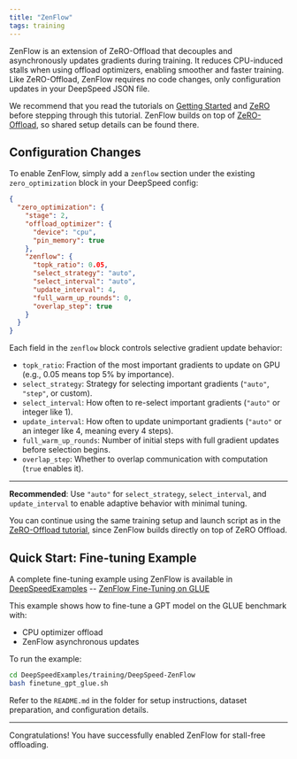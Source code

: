 ```yaml
---
title: "ZenFlow"
tags: training
---
```


ZenFlow is an extension of ZeRO-Offload that decouples and asynchronously updates gradients during training. It reduces CPU-induced stalls when using offload optimizers, enabling smoother and faster training. Like ZeRO-Offload, ZenFlow requires no code changes, only configuration updates in your DeepSpeed JSON file.

We recommend that you read the tutorials on [Getting Started](/getting-started/) and [ZeRO](/tutorials/zero/) before stepping through this tutorial. ZenFlow builds on top of [ZeRO-Offload](/tutorials/zero-offload/), so shared setup details can be found there.

## Configuration Changes

To enable ZenFlow, simply add a `zenflow` section under the existing `zero_optimization` block in your DeepSpeed config:

```json
{
  "zero_optimization": {
    "stage": 2,
    "offload_optimizer": {
      "device": "cpu",
      "pin_memory": true
    },
    "zenflow": {
      "topk_ratio": 0.05,
      "select_strategy": "auto",
      "select_interval": "auto",
      "update_interval": 4,
      "full_warm_up_rounds": 0,
      "overlap_step": true
    }
  }
}
```


Each field in the `zenflow` block controls selective gradient update behavior:

- `topk_ratio`: Fraction of the most important gradients to update on GPU (e.g., 0.05 means top 5% by importance).
- `select_strategy`: Strategy for selecting important gradients (`"auto"`, `"step"`, or custom).
- `select_interval`: How often to re-select important gradients (`"auto"` or integer like 1).
- `update_interval`: How often to update unimportant gradients (`"auto"` or an integer like 4, meaning every 4 steps).
- `full_warm_up_rounds`: Number of initial steps with full gradient updates before selection begins.
- `overlap_step`: Whether to overlap communication with computation (`true` enables it).

---

**Recommended**: Use `"auto"` for `select_strategy`, `select_interval`, and `update_interval` to enable adaptive behavior with minimal tuning.

You can continue using the same training setup and launch script as in the [ZeRO-Offload tutorial](/tutorials/zero-offload/), since ZenFlow builds directly on top of ZeRO Offload.

## Quick Start: Fine-tuning Example

A complete fine-tuning example using ZenFlow is available in [DeepSpeedExamples](https://github.com/microsoft/DeepSpeedExamples) -- [ZenFlow Fine-Tuning on GLUE](https://github.com/deepspeedai/DeepSpeedExamples/tree/master/training/DeepSpeed-ZenFlow)

This example shows how to fine-tune a GPT model on the GLUE benchmark with:
- CPU optimizer offload
- ZenFlow asynchronous updates

To run the example:

```bash
cd DeepSpeedExamples/training/DeepSpeed-ZenFlow
bash finetune_gpt_glue.sh
```

Refer to the `README.md` in the folder for setup instructions, dataset preparation, and configuration details.

---

Congratulations! You have successfully enabled ZenFlow for stall-free offloading.

